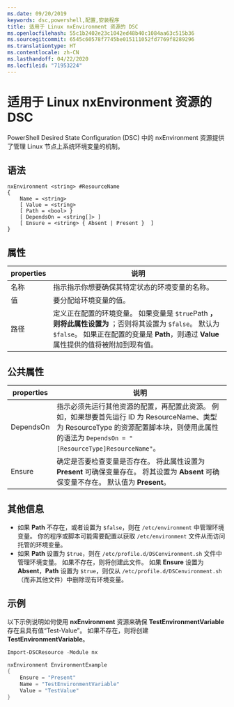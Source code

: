 ```yaml
---
ms.date: 09/20/2019
keywords: dsc,powershell,配置,安装程序
title: 适用于 Linux nxEnvironment 资源的 DSC
ms.openlocfilehash: 55c1b2402e23c1042ed48b40c1084aa63c515b36
ms.sourcegitcommit: 6545c60578f7745be015111052fd7769f8289296
ms.translationtype: HT
ms.contentlocale: zh-CN
ms.lasthandoff: 04/22/2020
ms.locfileid: "71953224"
---
```

# <a name="dsc-for-linux-nxenvironment-resource"></a>适用于 Linux nxEnvironment 资源的 DSC

PowerShell Desired State Configuration (DSC) 中的 nxEnvironment  资源提供了管理 Linux 节点上系统环境变量的机制。

## <a name="syntax"></a>语法

```Syntax
nxEnvironment <string> #ResourceName
{
    Name = <string>
    [ Value = <string>
    [ Path = <bool> }
    [ DependsOn = <string[]> ]
    [ Ensure = <string> { Absent | Present }  ]
}
```

## <a name="properties"></a>属性

|properties |说明 |
|---|---|
|名称 |指示指示你想要确保其特定状态的环境变量的名称。 |
|值 |要分配给环境变量的值。 |
|路径 |定义正在配置的环境变量。 如果变量是 `$true`Path **，则将此属性设置为** ；否则将其设置为 `$false`。 默认为 `$false`。 如果正在配置的变量是 **Path**，则通过 **Value** 属性提供的值将被附加到现有值。 |

## <a name="common-properties"></a>公共属性

|properties |说明 |
|---|---|
|DependsOn |指示必须先运行其他资源的配置，再配置此资源。 例如，如果想要首先运行 ID 为 ResourceName、类型为 ResourceType 的资源配置脚本块，则使用此属性的语法为 `DependsOn = "[ResourceType]ResourceName"`。 |
|Ensure |确定是否要检查变量是否存在。 将此属性设置为 **Present** 可确保变量存在。 将其设置为 **Absent** 可确保变量不存在。 默认值为 **Present**。 |

## <a name="additional-information"></a>其他信息

- 如果 **Path** 不存在，或者设置为 `$false`，则在 `/etc/environment` 中管理环境变量。
  你的程序或脚本可能需要配置以获取 `/etc/environment` 文件从而访问托管的环境变量。
- 如果 **Path** 设置为 `$true`，则在 `/etc/profile.d/DSCenvironment.sh` 文件中管理环境变量。 如果不存在，则将创建此文件。 如果 **Ensure** 设置为 **Absent**，**Path** 设置为 `$true`，则仅从 `/etc/profile.d/DSCenvironment.sh`（而非其他文件）中删除现有环境变量。

## <a name="example"></a>示例

以下示例说明如何使用 **nxEnvironment** 资源来确保 **TestEnvironmentVariable** 存在且具有值“Test-Value”。 如果不存在，则将创建 **TestEnvironmentVariable**。

```powershell
Import-DSCResource -Module nx

nxEnvironment EnvironmentExample
{
    Ensure = "Present"
    Name = "TestEnvironmentVariable"
    Value = "TestValue"
}
```